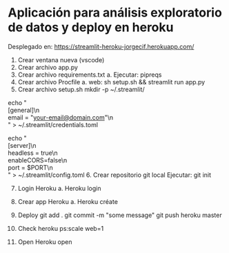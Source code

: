 # Aplicación para análisis exploratorio de datos y deploy en heroku
Desplegado en: https://streamlit-heroku-jorgecif.herokuapp.com/


1.	Crear ventana nueva (vscode)
2.	Crear archivo app.py
3.	Crear archivo requirements.txt
a.	Ejecutar: pipreqs
4.	Crear archivo Procfile
a.	web: sh setup.sh && streamlit run app.py
5.	Crear archivo setup.sh
mkdir -p ~/.streamlit/

echo "\
[general]\n\
email = \"your-email@domain.com\"\n\
" > ~/.streamlit/credentials.toml

echo "\
[server]\n\
headless = true\n\
enableCORS=false\n\
port = $PORT\n\
" > ~/.streamlit/config.toml
6.	Crear repositorio git local
Ejecutar: git init

7.	Login Heroku
a.	Heroku login
8.	Crear app Heroku
a.	Heroku créate
9.	Deploy
git add .
git commit -m "some message"
git push heroku master

10.	Check
heroku ps:scale web=1
11.	Open
Heroku open
